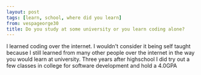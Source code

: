```yaml
---
layout: post
tags: [learn, school, where did you learn]
from: vespageorge30
title: Do you study at some university or you learn coding alone?
---
```

I learned coding over the internet. I wouldn't consider it being self taught because I still learned from many other people over the internet in the way you would learn at university. Three years after highschool I did try out a few classes in college for software development and hold a 4.0GPA
